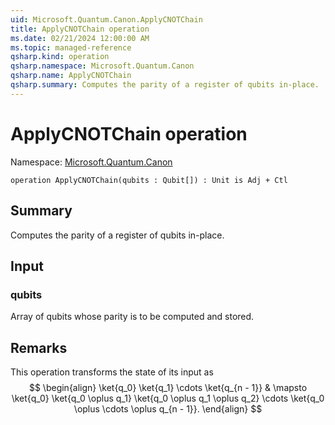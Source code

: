 ```yaml
---
uid: Microsoft.Quantum.Canon.ApplyCNOTChain
title: ApplyCNOTChain operation
ms.date: 02/21/2024 12:00:00 AM
ms.topic: managed-reference
qsharp.kind: operation
qsharp.namespace: Microsoft.Quantum.Canon
qsharp.name: ApplyCNOTChain
qsharp.summary: Computes the parity of a register of qubits in-place.
---
```


# ApplyCNOTChain operation

Namespace: [Microsoft.Quantum.Canon](xref:Microsoft.Quantum.Canon)

```qsharp
operation ApplyCNOTChain(qubits : Qubit[]) : Unit is Adj + Ctl
```

## Summary
Computes the parity of a register of qubits in-place.

## Input
### qubits
Array of qubits whose parity is to be computed and stored.

## Remarks
This operation transforms the state of its input as
$$
\begin{align}
    \ket{q_0} \ket{q_1} \cdots \ket{q_{n - 1}} & \mapsto
    \ket{q_0} \ket{q_0 \oplus q_1} \ket{q_0 \oplus q_1 \oplus q_2} \cdots
        \ket{q_0 \oplus \cdots \oplus q_{n - 1}}.
\end{align}
$$

